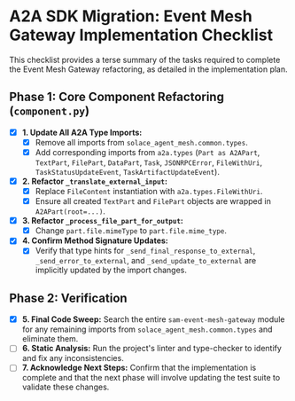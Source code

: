 # A2A SDK Migration: Event Mesh Gateway Implementation Checklist

This checklist provides a terse summary of the tasks required to complete the Event Mesh Gateway refactoring, as detailed in the implementation plan.

## Phase 1: Core Component Refactoring (`component.py`)

- [x] **1. Update All A2A Type Imports:**
    - [x] Remove all imports from `solace_agent_mesh.common.types`.
    - [x] Add corresponding imports from `a2a.types` (`Part as A2APart`, `TextPart`, `FilePart`, `DataPart`, `Task`, `JSONRPCError`, `FileWithUri`, `TaskStatusUpdateEvent`, `TaskArtifactUpdateEvent`).

- [x] **2. Refactor `_translate_external_input`:**
    - [x] Replace `FileContent` instantiation with `a2a.types.FileWithUri`.
    - [x] Ensure all created `TextPart` and `FilePart` objects are wrapped in `A2APart(root=...)`.

- [x] **3. Refactor `_process_file_part_for_output`:**
    - [x] Change `part.file.mimeType` to `part.file.mime_type`.

- [x] **4. Confirm Method Signature Updates:**
    - [x] Verify that type hints for `_send_final_response_to_external`, `_send_error_to_external`, and `_send_update_to_external` are implicitly updated by the import changes.

## Phase 2: Verification

- [x] **5. Final Code Sweep:** Search the entire `sam-event-mesh-gateway` module for any remaining imports from `solace_agent_mesh.common.types` and eliminate them.
- [ ] **6. Static Analysis:** Run the project's linter and type-checker to identify and fix any inconsistencies.
- [ ] **7. Acknowledge Next Steps:** Confirm that the implementation is complete and that the next phase will involve updating the test suite to validate these changes.
